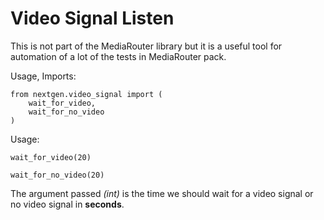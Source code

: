 # Video Signal Listen

This is not part of the MediaRouter library but it is a useful tool for automation
of a lot of the tests in MediaRouter pack.

Usage, Imports:

```
from nextgen.video_signal import (
    wait_for_video,
    wait_for_no_video
)
```

Usage:
```
wait_for_video(20)

wait_for_no_video(20)

```

The argument passed *(int)* is the time we should wait for a video signal or no
video signal in **seconds**.
